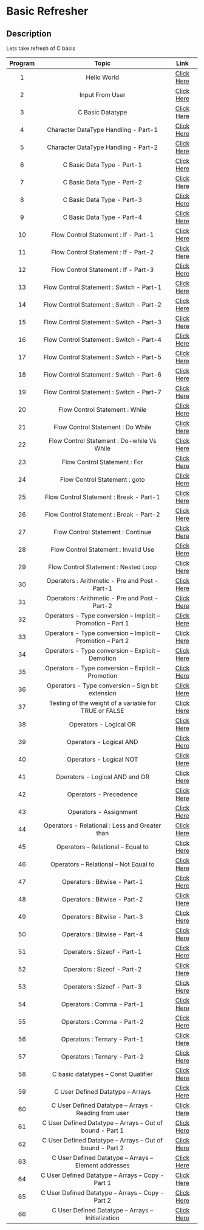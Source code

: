 # Basic Refresher

## Description

Lets take refresh of C basis

|Program|Topic|Link|
|:------:|:------:|:--------:|
|1|Hello World|[Click Here](https://github.com/rammya29/Emertxe-Internship/tree/main/Advanced%20-%20C/Sample%20Programs/Chapter-1%20:%20%20Basic%20Refresher/Program-1%20:%20Hello%20World)|
|2|Input From User|[Click Here](https://github.com/rammya29/Emertxe-Internship/tree/main/Advanced%20-%20C/Sample%20Programs/Chapter-1%20:%20%20Basic%20Refresher/Program-2%20:%20Reading%20input%20from%20User)|
|3|C Basic Datatype|[Click Here](https://github.com/rammya29/Emertxe-Internship/tree/main/Advanced%20-%20C/Sample%20Programs/Chapter-1%20:%20%20Basic%20Refresher/Program-3%20:%20DataTypes)|
|4|Character DataType Handling - Part-1|[Click Here](https://github.com/rammya29/Emertxe-Internship/tree/main/Advanced%20-%20C/Sample%20Programs/Chapter-1%20:%20%20Basic%20Refresher/Program-4%20:%20Char%20datatype%20handling%20-%20P1)|
|5|Character DataType Handling - Part-2|[Click Here](https://github.com/rammya29/Emertxe-Internship/tree/main/Advanced%20-%20C/Sample%20Programs/Chapter-1%20:%20%20Basic%20Refresher/Program-5%20:%20Char%20datatype%20handling%20-%20P2)|
|6|C Basic Data Type - Part-1|[Click Here](https://github.com/rammya29/Emertxe-Internship/tree/main/Advanced%20-%20C/Sample%20Programs/Chapter-1%20:%20%20Basic%20Refresher/Program-6%20:%20Basic%20DataType%20-P1)|
|7|C Basic Data Type - Part-2|[Click Here](https://github.com/rammya29/Emertxe-Internship/tree/main/Advanced%20-%20C/Sample%20Programs/Chapter-1%20:%20%20Basic%20Refresher/Program-7%20:%20Basic%20DataTypes%20-P2)|
|8|C Basic Data Type - Part-3|[Click Here](https://github.com/rammya29/Emertxe-Internship/tree/main/Advanced%20-%20C/Sample%20Programs/Chapter-1%20:%20%20Basic%20Refresher/Program-8%20:%20Basic%20DataTypes%20-P3)|
|9|C Basic Data Type - Part-4|[Click Here](https://github.com/rammya29/Emertxe-Internship/tree/main/Advanced%20-%20C/Sample%20Programs/Chapter-1%20:%20%20Basic%20Refresher/Program-9%20:%20Basic%20DataTypes%20-P4)|
|10|Flow Control Statement : If - Part-1 |[Click Here](https://github.com/rammya29/Emertxe-Internship/tree/main/Advanced%20-%20C/Sample%20Programs/Chapter-1%20:%20%20Basic%20Refresher/Program-10%20:%20Flow%20Control%20-%20If%20-%20P1)|
|11|Flow Control Statement : If - Part-2 |[Click Here](https://github.com/rammya29/Emertxe-Internship/tree/main/Advanced%20-%20C/Sample%20Programs/Chapter-1%20:%20%20Basic%20Refresher/Program-11%20:%20Flow%20Control%20-%20If%20-%20P2)|
|12|Flow Control Statement : If - Part-3 |[Click Here](https://github.com/rammya29/Emertxe-Internship/tree/main/Advanced%20-%20C/Sample%20Programs/Chapter-1%20:%20%20Basic%20Refresher/Program-12%20:%20Flow%20Control%20-%20If%20-%20P3)|
|13|Flow Control Statement : Switch - Part-1|[Click Here](https://github.com/rammya29/Emertxe-Internship/tree/main/Advanced%20-%20C/Sample%20Programs/Chapter-1%20:%20%20Basic%20Refresher/Program-13%20:%20Flow%20Control%20-%20Switch%20-%20P1)|
|14|Flow Control Statement : Switch - Part-2|[Click Here](https://github.com/rammya29/Emertxe-Internship/tree/main/Advanced%20-%20C/Sample%20Programs/Chapter-1%20:%20%20Basic%20Refresher/Program-14%20:%20Flow%20Control%20-%20Switch%20-%20P2)|
|15|Flow Control Statement : Switch - Part-3|[Click Here](https://github.com/rammya29/Emertxe-Internship/tree/main/Advanced%20-%20C/Sample%20Programs/Chapter-1%20:%20%20Basic%20Refresher/Program-15%20:%20Flow%20Control%20-%20Switch%20-%20P3)|
|16|Flow Control Statement : Switch - Part-4|[Click Here](https://github.com/rammya29/Emertxe-Internship/tree/main/Advanced%20-%20C/Sample%20Programs/Chapter-1%20:%20%20Basic%20Refresher/Program-16%20:%20Flow%20Control%20-%20Switch%20-%20P4)|
|17|Flow Control Statement : Switch - Part-5|[Click Here](https://github.com/rammya29/Emertxe-Internship/tree/main/Advanced%20-%20C/Sample%20Programs/Chapter-1%20:%20%20Basic%20Refresher/Program-17%20:%20Flow%20Control%20-%20Switch%20-%20P5)|
|18|Flow Control Statement : Switch - Part-6|[Click Here](https://github.com/rammya29/Emertxe-Internship/tree/main/Advanced%20-%20C/Sample%20Programs/Chapter-1%20:%20%20Basic%20Refresher/Program-18%20:%20Flow%20Control%20-%20Switch%20-%20P6)|
|19|Flow Control Statement : Switch - Part-7|[Click Here](https://github.com/rammya29/Emertxe-Internship/tree/main/Advanced%20-%20C/Sample%20Programs/Chapter-1%20:%20%20Basic%20Refresher/Program-19%20:%20Flow%20Control%20-%20Switch%20-%20P7)|
|20|Flow Control Statement : While|[Click Here](https://github.com/rammya29/Emertxe-Internship/tree/main/Advanced%20-%20C/Sample%20Programs/Chapter-1%20:%20%20Basic%20Refresher/Program-20%20:%20Flow%20Control%20-%20While)|
|21|Flow Control Statement : Do While|[Click Here](https://github.com/rammya29/Emertxe-Internship/tree/main/Advanced%20-%20C/Sample%20Programs/Chapter-1%20:%20%20Basic%20Refresher/Program-21%20:%20Flow%20Control%20-%20Do%20while)|
|22|Flow Control Statement : Do-while Vs While| [Click Here](https://github.com/rammya29/Emertxe-Internship/tree/main/Advanced%20-%20C/Sample%20Programs/Chapter-1%20:%20%20Basic%20Refresher/Program-22%20:%20Flow%20Control%20-%20Do%20while%20Vs%20While) |
|23|Flow Control Statement : For|[Click Here](https://github.com/rammya29/Emertxe-Internship/tree/main/Advanced%20-%20C/Sample%20Programs/Chapter-1%20:%20%20Basic%20Refresher/Program-23%20:%20Flow%20Control%20-%20For)|
|24|Flow Control Statement : goto|[Click Here](https://github.com/rammya29/Emertxe-Internship/tree/main/Advanced%20-%20C/Sample%20Programs/Chapter-1%20:%20%20Basic%20Refresher/Program-24%20:%20Flow%20Control%20-%20Goto)|
|25|Flow Control Statement : Break - Part-1|[Click Here](https://github.com/rammya29/Emertxe-Internship/tree/main/Advanced%20-%20C/Sample%20Programs/Chapter-1%20:%20%20Basic%20Refresher/Program-25%20:%20Flow%20Control%20-%20Break%20-%20P1)|
|26|Flow Control Statement : Break - Part-2|[Click Here](https://github.com/rammya29/Emertxe-Internship/tree/main/Advanced%20-%20C/Sample%20Programs/Chapter-1%20:%20%20Basic%20Refresher/Program-26%20:%20Flow%20Control%20-%20Break%20-%20P2)|
|27|Flow Control Statement : Continue|[Click Here](https://github.com/rammya29/Emertxe-Internship/tree/main/Advanced%20-%20C/Sample%20Programs/Chapter-1%20:%20%20Basic%20Refresher/Program-27%20:%20Flow%20Control%20-%20Continue)|
|28|Flow Control Statement : Invalid Use|[Click Here](https://github.com/rammya29/Emertxe-Internship/tree/main/Advanced%20-%20C/Sample%20Programs/Chapter-1%20:%20%20Basic%20Refresher/Program-28%20:%20Flow%20Control%20-%20Invalid%20Use)|
|29|Flow Control Statement : Nested Loop|[Click Here](https://github.com/rammya29/Emertxe-Internship/tree/main/Advanced%20-%20C/Sample%20Programs/Chapter-1%20:%20%20Basic%20Refresher/Program-29%20:%20Flow%20Control%20-%20Nested%20loops)|
|30|Operators : Arithmetic - Pre and Post - Part-1|[Click Here](https://github.com/rammya29/Emertxe-Internship/tree/main/Advanced%20-%20C/Sample%20Programs/Chapter-1%20:%20%20Basic%20Refresher/Program-30%20:%20OP%20-%20Arithmetic%20-%20Pre%26Post%20-%20P1)|
|31|Operators : Arithmetic - Pre and Post - Part-2|[Click Here](https://github.com/rammya29/Emertxe-Internship/tree/main/Advanced%20-%20C/Sample%20Programs/Chapter-1%20:%20%20Basic%20Refresher/Program-31%20:%20Op%20-%20Arithmetic%20-%20Pre%26Post%20-%20P2)|
|32|Operators - Type conversion – Implicit – Promotion – Part 1|[Click Here](https://github.com/rammya29/Emertxe-Internship/tree/main/Advanced%20-%20C/Sample%20Programs/Chapter-1%20:%20%20Basic%20Refresher/Program-32%20:%20Op%20-%20Type%20Conversion%20-%20Implicit%20-%20Promotion%20-%20P1)|
|33|Operators - Type conversion – Implicit – Promotion – Part 2|[Click Here](https://github.com/rammya29/Emertxe-Internship/tree/main/Advanced%20-%20C/Sample%20Programs/Chapter-1%20:%20%20Basic%20Refresher/Program-33%20:%20Op%20-%20Type%20Conversion%20-%20Implicit%20-%20Promotion%20-%20P2)|
|34|Operators - Type conversion – Explicit – Demotion|[Click Here](https://github.com/rammya29/Emertxe-Internship/tree/main/Advanced%20-%20C/Sample%20Programs/Chapter-1%20:%20%20Basic%20Refresher/Program-34%20:%20Type%20Conversion%20-%20Explicit%20-%20Demotion)|
|35|Operators - Type conversion – Explicit – Promotion|[Click Here](https://github.com/rammya29/Emertxe-Internship/tree/main/Advanced%20-%20C/Sample%20Programs/Chapter-1%20:%20%20Basic%20Refresher/Program-35%20:%20Op%20-%20Type%20Conversion%20-%20Explicit%20-%20Promotion)|
|36|Operators - Type conversion – Sign bit extension|[Click Here](https://github.com/rammya29/Emertxe-Internship/tree/main/Advanced%20-%20C/Sample%20Programs/Chapter-1%20:%20%20Basic%20Refresher/Program-36%20:%20Type%20Conversion%20-%20SignBit)|
|37|Testing of the weight of a variable for TRUE or FALSE|[Click Here](https://github.com/rammya29/Emertxe-Internship/tree/main/Advanced%20-%20C/Sample%20Programs/Chapter-1%20:%20%20Basic%20Refresher/Program-37%20:%20Testing%20of%20variable)|
|38|Operators - Logical OR|[Click Here]()|
|39|Operators - Logical AND|[Click Here]()|
|40|Operators - Logical NOT|[Click Here]()|
|41|Operators - Logical AND and OR|[Click Here]()|
|42|Operators - Precedence|[Click Here]()|
|43|Operators - Assignment|[Click Here]()|
|44|Operators - Relational : Less and Greater than|[Click Here]()|
|45|Operators – Relational – Equal to|[Click Here]()|
|46|Operators – Relational – Not Equal to|[Click Here]()|
|47|Operators : Bitwise - Part-1 |[Click Here]()|
|48|Operators : Bitwise - Part-2 |[Click Here]()|
|49|Operators : Bitwise - Part-3 |[Click Here]()|
|50|Operators : Bitwise - Part-4 |[Click Here]()|
|51|Operators : Sizeof - Part-1|[Click Here]()|
|52|Operators : Sizeof - Part-2 |[Click Here]()|
|53|Operators : Sizeof - Part-3 |[Click Here]()|
|54|Operators : Comma - Part-1 |[Click Here]()|
|55|Operators : Comma - Part-2 |[Click Here]()|
|56|Operators : Ternary - Part-1 |[Click Here]()|
|57|Operators : Ternary - Part-2 |[Click Here]()|
|58|C basic datatypes – Const Qualifier|[Click Here]()|
|59|C User Defined Datatype – Arrays|[Click Here]()|
|60|C User Defined Datatype – Arrays - Reading from user|[Click Here]()|
|61|C User Defined Datatype – Arrays – Out of bound - Part 1|[Click Here]()|
|62|C User Defined Datatype – Arrays – Out of bound - Part 2|[Click Here]()|
|63|C User Defined Datatype – Arrays – Element addresses|[Click Here]()|
|64| C User Defined Datatype – Arrays – Copy - Part 1|[Click Here]()|
|65| C User Defined Datatype – Arrays – Copy - Part 2|[Click Here]()|
|66| C User Defined Datatype – Arrays – Initialization|[Click Here]()|
